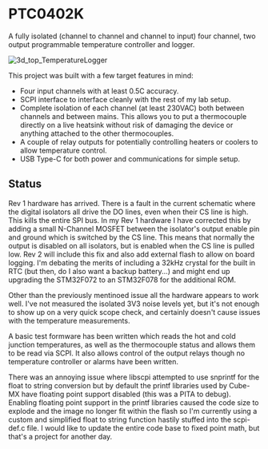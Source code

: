 # PTC0402K
A fully isolated (channel to channel and channel to input) four channel, two output programmable temperature controller and logger.

![3d_top_TemperatureLogger](https://github.com/miket6000/PTC0402K/assets/7330990/e91ebdf5-a59f-4036-9017-cadffed45999)

This project was built with a few target features in mind:
- Four input channels with at least 0.5C accuracy.
- SCPI interface to interface cleanly with the rest of my lab setup.
- Complete isolation of each channel (at least 230VAC) both between channels and between mains. This allows you to put a thermocouple directly on a live heatsink without risk of damaging the device or anything attached to the other thermocouples.
- A couple of relay outputs for potentially controlling heaters or coolers to allow temperature control.
- USB Type-C for both power and communications for simple setup.

## Status
Rev 1 hardware has arrived. There is a fault in the current schematic where the digital isolators all drive the DO lines, even when their CS line is high. This kills the entire SPI bus. In my Rev 1 hardware I have corrected this by adding a small N-Channel MOSFET between the isolator's output enable pin and ground which is switched by the CS line. This means that normally the output is disabled on all isolators, but is enabled when the CS line is pulled low. Rev 2 will include this fix and also add external flash to allow on board logging. I'm debating the merits of including a 32kHz crystal for the built in RTC (but then, do I also want a backup battery...) and might end up upgrading the STM32F072 to an STM32F078 for the additional ROM.

Other than the previously mentinoed issue all the hardware appears to work well. I've not measured the isolated 3V3 noise levels yet, but it's not enough to show up on a very quick scope check, and certainly doesn't cause issues with the temperature measurements. 

A basic test formware has been written which reads the hot and cold junction temperatures, as well as the thermocouple status and allows them to be read via SCPI. It also allows control of the output relays though no temperature controller or alarms have been written.

There was an annoying issue where libscpi attempted to use snprintf for the float to string conversion but by default the printf libraries used by Cube-MX have floating point support disabled (this was a PITA to debug). Enabling floating point support in the printf libraries caused the code size to explode and the image no longer fit within the flash so I'm currently using a custom and simplified float to string function hastily stuffed into the scpi-def.c file. I would like to update the entire code base to fixed point math, but that's a project for another day.


